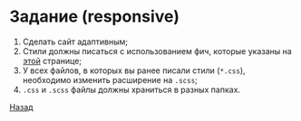 # Задание (responsive)

1. Сделать сайт адаптивным;
2. Стили должны писаться с использованием фич, которые указаны на [этой](https://sass-scss.ru/guide/) странице;
3. У всех файлов, в которых вы ранее писали стили (`*.css`), необходимо изменить расширение на `.scss`;
4. `.css` и `.scss` файлы должны храниться в разных папках.

[Назад](./readme.md)
